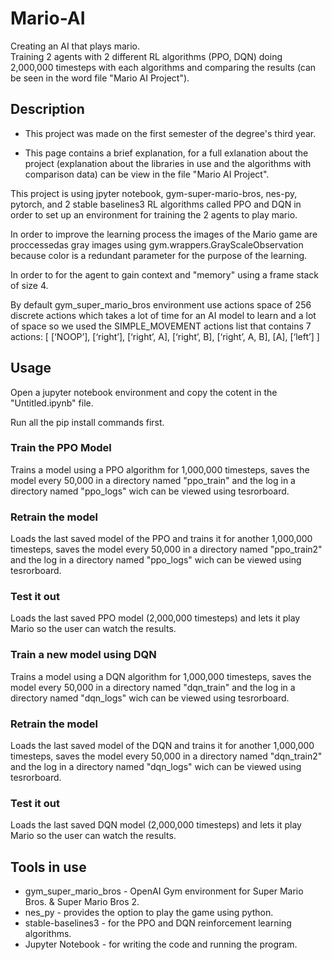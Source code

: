 # Mario-AI

Creating an AI that plays mario.<br>
Training 2 agents with 2 different RL algorithms (PPO, DQN) doing 2,000,000 timesteps with each algorithms and comparing the results (can be seen in the word file "Mario AI Project").

## Description

* This project was made on the first semester of the degree's third year.

* This page contains a brief explanation, for a full exlanation about the project (explanation about the libraries in use and the algorithms with comparison data) can be view in the file "Mario AI Project".

This project is using jpyter notebook, gym-super-mario-bros, nes-py, pytorch, and 2 stable baselines3 RL algorithms called PPO and DQN in order to set up an environment for training the 2 agents to play mario.<br>

In order to improve the learning process the images of the Mario game are proccessedas gray images using gym.wrappers.GrayScaleObservation because color is a redundant parameter for the purpose of the learning.<br>

In order to for the agent to gain context and "memory" using a frame stack of size 4.<br>

By default gym_super_mario_bros environment use actions space of 256 discrete actions which takes a lot of time for an AI model to learn and a lot of space so we used the SIMPLE_MOVEMENT actions list that contains 7 actions: [ [‘NOOP’], [‘right’], [‘right’, A], [‘right’, B], [‘right’, A, B], [A], [‘left’] ] <br>


## Usage

Open a jupyter notebook environment and copy the cotent in the "Untitled.ipynb" file.<br>

Run all the pip install commands first.<br>

### Train the PPO Model

Trains a model using a PPO algorithm for 1,000,000 timesteps, saves the model every 50,000 in a directory named "ppo_train" and the log in a directory named "ppo_logs" wich can be viewed using tesrorboard. 

### Retrain the model

Loads the last saved model of the PPO and trains it for another 1,000,000 timesteps, saves the model every 50,000 in a directory named "ppo_train2" and the log in a directory named "ppo_logs" wich can be viewed using tesrorboard.

### Test it out

Loads the last saved PPO model (2,000,000 timesteps) and lets it play Mario so the user can watch the results.

### Train a new model using DQN

Trains a model using a DQN algorithm for 1,000,000 timesteps, saves the model every 50,000 in a directory named "dqn_train" and the log in a directory named "dqn_logs" wich can be viewed using tesrorboard. 

### Retrain the model

Loads the last saved model of the DQN and trains it for another 1,000,000 timesteps, saves the model every 50,000 in a directory named "dqn_train2" and the log in a directory named "dqn_logs" wich can be viewed using tesrorboard.

### Test it out

Loads the last saved DQN model (2,000,000 timesteps) and lets it play Mario so the user can watch the results.

## Tools in use

* gym_super_mario_bros - OpenAI Gym environment for Super Mario Bros. & Super Mario Bros 2.
* nes_py - provides the option to play the game using python.
* stable-baselines3 - for the PPO and DQN reinforcement learning algorithms.
* Jupyter Notebook - for writing the code and running the program.



